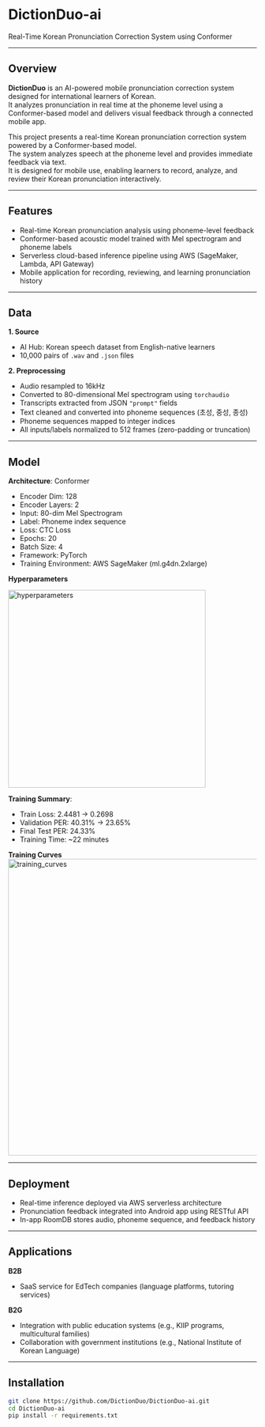 # DictionDuo-ai  
Real-Time Korean Pronunciation Correction System using Conformer

---

## Overview  
**DictionDuo** is an AI-powered mobile pronunciation correction system designed for international learners of Korean.  
It analyzes pronunciation in real time at the phoneme level using a Conformer-based model and delivers visual feedback through a connected mobile app.

This project presents a real-time Korean pronunciation correction system powered by a Conformer-based model.  
The system analyzes speech at the phoneme level and provides immediate feedback via text.  
It is designed for mobile use, enabling learners to record, analyze, and review their Korean pronunciation interactively.

---

## Features  

- Real-time Korean pronunciation analysis using phoneme-level feedback  
- Conformer-based acoustic model trained with Mel spectrogram and phoneme labels   
- Serverless cloud-based inference pipeline using AWS (SageMaker, Lambda, API Gateway)  
- Mobile application for recording, reviewing, and learning pronunciation history  

---

## Data  

**1. Source**  
- AI Hub: Korean speech dataset from English-native learners  
- 10,000 pairs of `.wav` and `.json` files  

**2. Preprocessing**  
- Audio resampled to 16kHz  
- Converted to 80-dimensional Mel spectrogram using `torchaudio`  
- Transcripts extracted from JSON `"prompt"` fields  
- Text cleaned and converted into phoneme sequences (초성, 중성, 종성)  
- Phoneme sequences mapped to integer indices  
- All inputs/labels normalized to 512 frames (zero-padding or truncation)

---

## Model  

**Architecture**: Conformer  
- Encoder Dim: 128  
- Encoder Layers: 2  
- Input: 80-dim Mel Spectrogram  
- Label: Phoneme index sequence  
- Loss: CTC Loss  
- Epochs: 20  
- Batch Size: 4  
- Framework: PyTorch  
- Training Environment: AWS SageMaker (ml.g4dn.2xlarge)  

**Hyperparameters**

<img width="400" alt="hyperparameters" src="https://github.com/user-attachments/assets/d23c3ace-8d00-4447-b02c-66078cc126c1">

**Training Summary**:  
- Train Loss: 2.4481 → 0.2698  
- Validation PER: 40.31% → 23.65%  
- Final Test PER: 24.33%  
- Training Time: ~22 minutes  

**Training Curves**  
<img width="600" alt="training_curves" src="https://github.com/user-attachments/assets/3b18cfe1-47e5-48b1-9e0d-d56b3c5b9c5b">

---

## Deployment  

- Real-time inference deployed via AWS serverless architecture  
- Pronunciation feedback integrated into Android app using RESTful API  
- In-app RoomDB stores audio, phoneme sequence, and feedback history  

---

## Applications  

**B2B**  
- SaaS service for EdTech companies (language platforms, tutoring services)  

**B2G**  
- Integration with public education systems (e.g., KIIP programs, multicultural families)  
- Collaboration with government institutions (e.g., National Institute of Korean Language)  

---

## Installation  

```bash
git clone https://github.com/DictionDuo/DictionDuo-ai.git
cd DictionDuo-ai
pip install -r requirements.txt
```